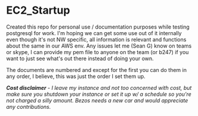 # EC2_Startup

Created this repo for personal use / documentation purposes while testing postgresql for work. I'm hoping we can get some use out of it internally even though it's not NW specific, all information is relevant and functions about the same in our AWS env. Any issues let me (Sean G) know on teams or skype, I can provide my pem file to anyone on the team (or b247) if you want to just see what's out there instead of doing your own.

The documents are numbered and except for the first you can do them in any order, I believe, this was just the order I set them up.

***Cost disclaimer** - I leave my instance and not too concerned with cost, but make sure you shutdown your instance or set it up w/ a schedule so you're not charged a silly amount. Bezos needs a new car and would appreciate any contributions.*
